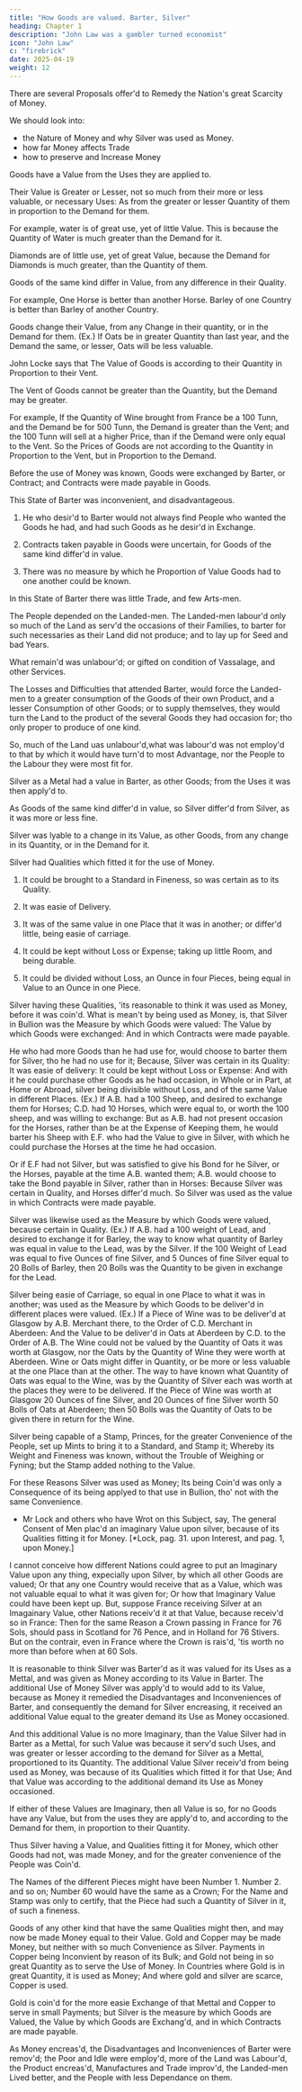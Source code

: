 ```yaml
---
title: "How Goods are valued. Barter, Silver"
heading: Chapter 1
description: "John Law was a gambler turned economist"
icon: "John Law"
c: "firebrick"
date: 2025-04-19
weight: 12
---
```



<!-- Money and Trade Considered 
With a Proposal for Supplying the Nation with Money
by John Law 
1705

Edinburgh. 
Printed by the Heirs and Successors of Andrew Anderson, Printer to the Queens most Excellent Majesty, 
Anno DOM. 1705. -->

There are several Proposals offer'd to Remedy the Nation's great Scarcity of Money.

<!-- That a right Judgment may be made, which will be most Safe, Advantageous and Practicable; It seems Necessary,  -->

We should look into:
- the Nature of Money and why Silver was used as Money. 
- how far Money affects Trade
- how to preserve and Increase Money

<!-- ; Its Value as a Mettal, its Qualities fitting it for Money, and the Additional Value it received from being us'd as Money. -->

Goods have a Value from the Uses they are applied to.

Their Value is Greater or Lesser, not so much from their more or less valuable, or necessary Uses: As from the greater or lesser Quantity of them in proportion to the Demand for them. 

For example, water is of great use, yet of little Value. This is because the Quantity of Water is much greater than the Demand for it. 

Diamonds are of little use, yet of great Value, because the Demand for Diamonds is much greater, than the Quantity of them.

Goods of the same kind differ in Value, from any difference in their Quality. 

For example, One Horse is better than another Horse. Barley of one Country is better than Barley of another Country.

Goods change their Value, from any Change in their quantity, or in the Demand for them. (Ex.) If Oats be in greater Quantity than last year, and the Demand the same, or lesser, Oats will be less valuable.

John Locke says that The Value of Goods is according to their Quantity in Proportion to their Vent.

The Vent of Goods cannot be greater than the Quantity, but the Demand may be greater.

For example, If the Quantity of Wine brought from France be a 100 Tunn, and the Demand be for 500 Tunn, the Demand is greater than the Vent; and the 100 Tunn will sell at a higher Price, than if the Demand were only equal to the Vent. So the Prices of Goods are not according to the Quantity in Proportion to the Vent, but in Proportion to the Demand.

Before the use of Money was known, Goods were exchanged by Barter, or Contract; and Contracts were made payable in Goods.

This State of Barter was inconvenient, and disadvantageous. 

1. He who desir'd to Barter would not always find People who wanted the Goods he had, and had such Goods as he desir'd in Exchange.

2. Contracts taken payable in Goods were uncertain, for Goods of the same kind differ'd in value.

3. There was no measure by which he Proportion of Value Goods had to one another could be known.

In this State of Barter there was little Trade, and few Arts-men.

The People depended on the Landed-men. The Landed-men labour'd only so much of the Land as serv'd the occasions of their Families, to barter for such necessaries as their Land did not produce; and to lay up for Seed and bad Years. 

What remain'd was unlabour'd; or gifted on condition of Vassalage, and other Services.

The Losses and Difficulties that attended Barter, would force the Landed-men to a greater consumption of the Goods of their own Product, and a lesser Consumption of other Goods; or to supply themselves, they would turn the Land to the product of the several Goods they had occasion for; tho only proper to produce of one kind.

So, much of the Land uas unlabour'd,what was labour'd was not employ'd to that by which it would have turn'd to most Advantage, nor the People to the Labour they were most fit for.

Silver as a Metal had a value in Barter, as other Goods; from the Uses it was then apply'd to.

As Goods of the same kind differ'd in value, so Silver differ'd from Silver, as it was more or less fine.

Silver was lyable to a change in its Value, as other Goods, from any change in its Quantity, or in the Demand for it.

Silver had Qualities which fitted it for the use of Money.

1. It could be brought to a Standard in Fineness, so was certain as to its Quality.

2. It was easie of Delivery.

3. It was of the same value in one Place that it was in another; or differ'd little, being easie of carriage.

4. It could be kept without Loss or Expense; taking up little Room, and being durable.

5. It could be divided without Loss, an Ounce in four Pieces, being equal in Value to an Ounce in one Piece.

Silver having these Qualities, 'its reasonable to think it was used as Money, before it was coin'd. What is mean't by being used as Money, is, that Silver in Bullion was the Measure by which Goods were valued: The Value by which Goods were exchanged: And in which Contracts were made payable.

He who had more Goods than he had use for, would choose to barter them for Silver, tho he had no use for it; Because, Silver was certain in its Quality: It was easie of delivery: It could be kept without Loss or Expense: And with it he could purchase other Goods as he had occasion, in Whole or in Part, at Home or Abroad, silver being divisible without Loss, and of the same Value in different Places. (Ex.) If A.B. had a 100 Sheep, and desired to exchange them for Horses; C.D. had 10 Horses, which were equal to, or worth the 100 sheep, and was willing to exchange: But as A.B. had not present occasion for the Horses, rather than be at the Expense of Keeping them, he would barter his Sheep with E.F. who had the Value to give in Silver, with which he could purchase the Horses at the time he had occasion.

Or if E.F had not Silver, but was satisfied to give his Bond for he Silver, or the Horses, payable at the time A.B. wanted them; A.B. would choose to take the Bond payable in Silver, rather than in Horses: Because Silver was certain in Quality, and Horses differ'd much. So Silver was used as the value in which Contracts were made payable.

Silver was likewise used as the Measure by which Goods were valued, because certain in Quality. (Ex.) If A.B. had a 100 weight of Lead, and desired to exchange it for Barley, the way to know what quantity of Barley was equal in value to the Lead, was by the Silver. If the 100 Weight of Lead was equal to five Ounces of fine Silver, and 5 Ounces of fine Silver equal to 20 Bolls of Barley, then 20 Bolls was the Quantity to be given in exchange for the Lead.

Silver being easie of Carriage, so equal in one Place to what it was in another; was used as the Measure by which Goods to be deliver'd in different places were valued. (Ex.) If a Piece of Wine was to be deliver'd at Glasgow by A.B. Merchant there, to the Order of C.D. Merchant in Aberdeen: And the Value to be deliver'd in Oats at Aberdeen by C.D. to the Order of A.B. The Wine could not be valued by the Quantity of Oats it was worth at Glasgow, nor the Oats by the Quantity of Wine they were worth at Aberdeen. Wine or Oats might differ in Quantity, or be more or less valuable at the one Place than at the other. The way to have known what Quantity of Oats was equal to the Wine, was by the Quantity of Silver each was worth at the places they were to be delivered. If the Piece of Wine was worth at Glasgow 20 Ounces of fine Silver, and 20 Ounces of fine Silver worth 50 Bolls of Oats at Aberdeen; then 50 Bolls was the Quantity of Oats to be given there in return for the Wine.

Silver being capable of a Stamp, Princes, for the greater Convenience of the People, set up Mints to bring it to a Standard, and Stamp it; Whereby its Weight and Fineness was known, without the Trouble of Weighing or Fyning; but the Stamp added nothing to the Value.

For these Reasons Silver was used as Money; Its being Coin'd was only a Consequence of its being applyed to that use in Bullion, tho' not with the same Convenience.

* Mr Lock and others who have Wrot on this Subject, say, The general Consent of Men plac'd an imaginary Value upon silver, because of its Qualities fitting it for Money. [*Lock, pag. 31. upon Interest, and pag. 1, upon Money.]

I cannot conceive how different Nations could agree to put an Imaginary Value upon any thing, expecially upon Silver, by which all other Goods are valued; Or that any one Country would receive that as a Value, which was not valuable equal to what it was given for; Or how that Imaginary Value could have been kept up. But, suppose France receiving Silver at an Imagainary Value, other Nations receiv'd it at that Value, because receiv'd so in France: Then for the same Reason a Crown passing in France for 76 Sols, should pass in Scotland for 76 Pence, and in Holland for 76 Stivers. But on the contrair, even in France where the Crown is rais'd, 'tis worth no more than before when at 60 Sols.

It is reasonable to think Silver was Barter'd as it was valued for its Uses as a Mettal, and was given as Money according to its Value in Barter. The additional Use of Money Silver was apply'd to would add to its Value, because as Money it remedied the Disadvantages and Inconveniences of Barter, and consequently the demand for Silver encreasing, it received an additional Value equal to the greater demand its Use as Money occasioned.

And this additional Value is no more Imaginary, than the Value Silver had in Barter as a Mettal, for such Value was because it serv'd such Uses, and was greater or lesser according to the demand for Silver as a Mettal, proportioned to its Quantity. The additional Value Silver receiv'd from being used as Money, was because of its Qualities which fitted it for that Use; And that Value was according to the additional demand its Use as Money occasioned.

If either of these Values are Imaginary, then all Value is so, for no Goods have any Value, but from the uses they are apply'd to, and according to the Demand for them, in proportion to their Quantity.

Thus Silver having a Value, and Qualities fitting it for Money, which other Goods had not, was made Money, and for the greater convenience of the People was Coin'd.

The Names of the different Pieces might have been Number 1. Number 2. and so on; Number 60 would have the same as a Crown; For the Name and Stamp was only to certify, that the Piece had such a Quantity of Silver in it, of such a fineness.

Goods of any other kind that have the same Qualities might then, and may now be made Money equal to their Value. Gold and Copper may be made Money, but neither with so much Convenience as Silver. Payments in Copper being Inconvient by reason of its Bulk; and Gold not being in so great Quantity as to serve the Use of Money. In Countries where Gold is in great Quantity, it is used as Money; And where gold and silver are scarce, Copper is used.

Gold is coin'd for the more easie Exchange of that Mettal and Copper to serve in small Payments; but Silver is the measure by which Goods are Valued, the Value by which Goods are Exchang'd, and in which Contracts are made payable.

As Money encreas'd, the Disadvantages and Inconveniences of Barter were remov'd; the Poor and Idle were employ'd, more of the Land was Labour'd, the Product encreas'd, Manufactures and Trade improv'd, the Landed-men Lived better, and the People with less Dependance on them.

